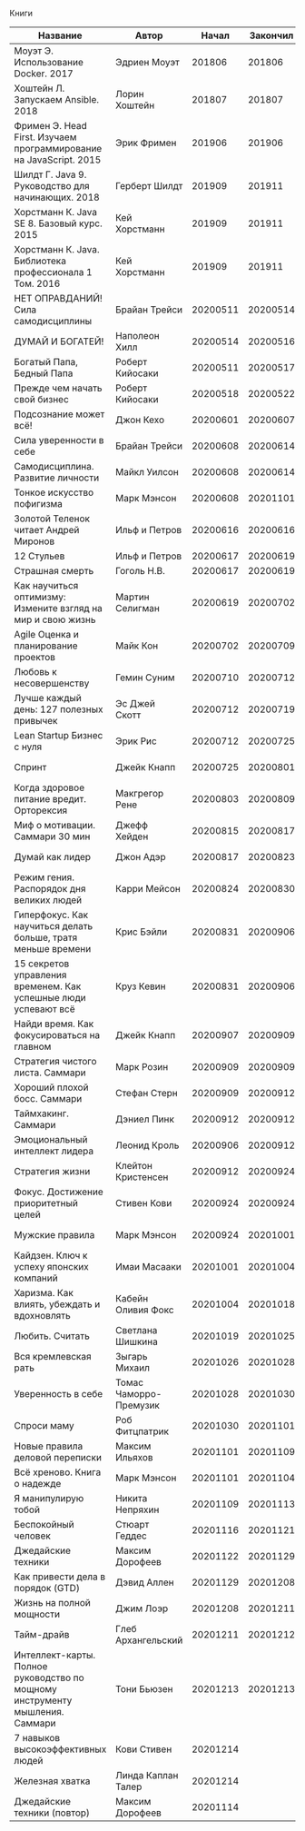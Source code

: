 Книги

| Название                                                                     | Автор                  | Начал    | Закончил | Формат       | Оценка |
| ---------------------------------------------------------------------------- | ---------------------- | -------- | -------- | ------------ | ------ |
| Моуэт Э. Использование Docker. 2017                                          | Эдриен Моуэт           | 201806   | 201806   | ebook        | 3      |
| Хоштейн Л. Запускаем Ansible. 2018                                           | Лорин Хоштейн          | 201807   | 201807   | ebook        | 3      |
| Фримен Э. Head First. Изучаем программирование на JavaScript. 2015           | Эрик Фримен            | 201906   | 201906   | ebook        | 4      |
| Шилдт Г. Java 9. Руководство для начинающих. 2018                            | Герберт Шилдт          | 201909   | 201911   | ebook        | 4      |
| Хорстманн К. Java SE 8. Базовый курс. 2015                                   | Кей Хорстманн          | 201909   | 201911   | ebook        | 4      |
| Хорстманн К. Java. Библиотека профессионала 1 Том. 2016                      | Кей Хорстманн          | 201909   | 201911   | ebook        | 4      |
| НЕТ ОПРАВДАНИЙ! Сила самодисциплины                                          | Брайан Трейси          | 20200511 | 20200514 | audio yt     | 4      |
| ДУМАЙ И БОГАТЕЙ!                                                             | Наполеон Хилл          | 20200514 | 20200516 | audio yt     | 5      |
| Богатый Папа, Бедный Папа                                                    | Роберт Кийосаки        | 20200511 | 20200517 | audio yt     | 5      |
| Прежде чем начать свой бизнес                                                | Роберт Кийосаки        | 20200518 | 20200522 | audio yt     | 5      |
| Подсознание может всё!                                                       | Джон Кехо              | 20200601 | 20200607 | audio yt     | 3      |
| Сила уверенности в себе                                                      | Брайан Трейси          | 20200608 | 20200614 | audio yt     | 4      |
| Самодисциплина. Развитие личности                                            | Майкл Уилсон           | 20200608 | 20200614 | audio yt     | 4      |
| Тонкое искусство пофигизма                                                   | Марк Мэнсон            | 20200608 | 20201101 | audio yt     | 4      |
| Золотой Теленок читает Андрей Миронов                                        | Ильф и Петров          | 20200616 | 20200616 | audio yt     | 5      |
| 12 Стульев                                                                   | Ильф и Петров          | 20200617 | 20200619 | audio yt     | 5      |
| Страшная смерть                                                              | Гоголь Н.В.            | 20200617 | 20200619 | audio yt     | 2      |
| Как научиться оптимизму: Измените взгляд на мир и свою жизнь                 | Мартин Селигман        | 20200619 | 20200702 | audio alpina | 4      |
| Agile Оценка и планирование проектов                                         | Майк Кон               | 20200702 | 20200709 | audio alpina | 3      |
| Любовь к несовершенству                                                      | Гемин Суним            | 20200710 | 20200712 | audio alpina | 3      |
| Лучше каждый день: 127 полезных привычек                                     | Эс Джей Скотт          | 20200712 | 20200719 | audio alpina | 3      |
| Lean Startup Бизнес с нуля                                                   | Эрик Рис               | 20200712 | 20200725 | audio alpina | 4      |
| Спринт                                                                       | Джейк Кнапп            | 20200725 | 20200801 | audio alpina | 3      |
| Когда здоровое питание вредит. Орторексия                                    | Макгрегор Рене         | 20200803 | 20200809 | audio alpina | 3      |
| Миф о мотивации. Саммари 30 мин                                              | Джефф Хейден           | 20200815 | 20200817 | audio alpina | 3      |
| Думай как лидер                                                              | Джон Адэр              | 20200817 | 20200823 | audio alpina | 4      |
| Режим гения. Распорядок дня великих людей                                    | Карри Мейсон           | 20200824 | 20200830 | audio alpina | 3      |
| Гиперфокус. Как научиться делать больше, тратя меньше времени                | Крис Бэйли             | 20200831 | 20200906 | audio alpina | 4      |
| 15 секретов управления временем. Как успешные люди успевают всё              | Круз Кевин             | 20200831 | 20200906 | audio alpina | 4      |
| Найди время. Как фокусироваться на главном                                   | Джейк Кнапп            | 20200907 | 20200909 | audio alpina | 4      |
| Стратегия чистого листа. Саммари                                             | Марк Розин             | 20200909 | 20200909 | audio alpina | 4      |
| Хороший плохой босс. Саммари                                                 | Стефан Стерн           | 20200909 | 20200912 | audio alpina | 3      |
| Таймхакинг. Саммари                                                          | Дэниел Пинк            | 20200912 | 20200912 | audio alpina | 3      |
| Эмоциональный интеллект лидера                                               | Леонид Кроль           | 20200906 | 20200912 | audio alpina | 3      |
| Стратегия жизни                                                              | Клейтон Кристенсен     | 20200912 | 20200924 | audio alpina | 4      |
| Фокус. Достижение приоритетный целей                                         | Стивен Кови            | 20200924 | 20200924 | audio alpina | 5      |
| Мужские правила                                                              | Марк Мэнсон            | 20200924 | 20201001 | audio alpina | 4      |
| Кайдзен. Ключ к успеху японских компаний                                     | Имаи Масааки           | 20201001 | 20201004 | audio alpina | 3      |
| Харизма. Как влиять, убеждать и вдохновлять                                  | Кабейн Оливия Фокс     | 20201004 | 20201018 | audio alpina | 4      |
| Любить. Считать                                                              | Светлана Шишкина       | 20201019 | 20201025 | audio alpina | 3      |
| Вся кремлевская рать                                                         | Зыгарь Михаил          | 20201026 | 20201028 | audio alpina | 4      |
| Уверенность в себе                                                           | Томас Чаморро-Премузик | 20201028 | 20201030 | audio alpina | 5      |
| Спроси маму                                                                  | Роб Фитцпатрик         | 20201030 | 20201101 | audio alpina | 3      |
| Новые правила деловой переписки                                              | Максим Ильяхов         | 20201101 | 20201109 | audio alpina | 4      |
| Всё хреново. Книга о надежде                                                 | Марк Мэнсон            | 20201101 | 20201104 | audio alpina | 5      |
| Я манипулирую тобой                                                          | Никита Непряхин        | 20201109 | 20201113 | audio alpina | 4      |
| Беспокойный человек                                                          | Стюарт Геддес          | 20201116 | 20201121 | audio mif    | 4      |
| Джедайские техники                                                           | Максим Дорофеев        | 20201122 | 20201129 | audio mif    | 5      |
| Как привести дела в порядок (GTD)                                            | Дэвид Аллен            | 20201129 | 20201208 | audio mif    | 4      |
| Жизнь на полной мощности                                                     | Джим Лоэр              | 20201208 | 20201211 | audio mif    | 5      |
| Тайм-драйв                                                                   | Глеб Архангельский     | 20201211 | 20201212 | audio mif    | 5      |
| Интеллект-карты. Полное руководство по мощному инструменту мышления. Саммари | Тони Бьюзен            | 20201213 | 20201213 | audio alpina | 4      |
| 7 навыков высокоэффективных людей                                            | Кови Стивен            | 20201214 |          | audio alpina |        |
| Железная хватка                                                              | Линда Каплан Талер     | 20201214 |          | audio alpina |        |
| Джедайские техники (повтор)                                                  | Максим Дорофеев        | 20201114 |          | audio mif    | 5      |
